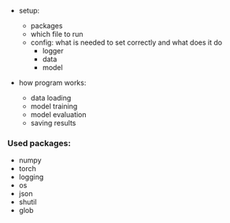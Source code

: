 - setup:
  - packages
  - which file to run
  - config: what is needed to set correctly and what does it do
    - logger
    - data
    - model
    
- how program works:
  - data loading
  - model training
  - model evaluation
  - saving results



### Used packages:
- numpy
- torch 
- logging
- os
- json
- shutil
- glob
